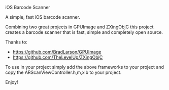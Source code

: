 iOS Barcode Scanner

A simple, fast iOS barcode scanner.

Combining two great projects in GPUImage and ZXingObjC this project creates a barcode scanner that is fast, simple and completely open source.

Thanks to:

 - https://github.com/BradLarson/GPUImage
 - https://github.com/TheLevelUp/ZXingObjC


To use in your project simply add the above frameworks to your project and copy the ARScanViewController.h,m,xib to your project.

Enjoy!
